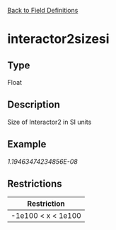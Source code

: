 [Back to Field Definitions](../../field_definition_overview)
# interactor2sizesi

## Type
Float

## Description


Size of Interactor2 in SI units
## Example
*1.19463474234856E-08*

## Restrictions
| Restriction |
| :---------: |
| -1e100 < x < 1e100 |

